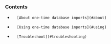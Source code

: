 <!-- usedin: [ _legacy_docker/Databases/database-import-v1.md, _maestro/Databases/database-import-v1.md, _node/Databases/database-import-v1.md, _rails/databases/database-import-v1.md] -->


### Contents

*    	[About one-time database imports](#about)
*		[Using one-time database imports](#using)
*       [Troubleshoot](#troubleshooting)

